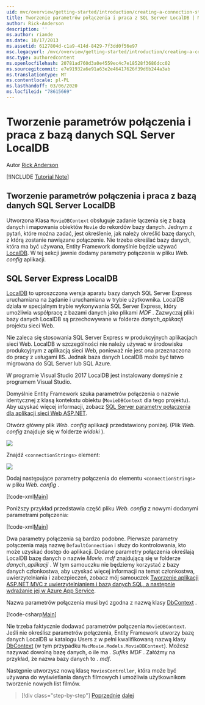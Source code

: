 ```yaml
---
uid: mvc/overview/getting-started/introduction/creating-a-connection-string
title: Tworzenie parametrów połączenia i praca z SQL Server LocalDB | Microsoft Docs
author: Rick-Anderson
description: ''
ms.author: riande
ms.date: 10/17/2013
ms.assetid: 6127804d-c1a9-414d-8429-7f3dd0f56e97
msc.legacyurl: /mvc/overview/getting-started/introduction/creating-a-connection-string
msc.type: authoredcontent
ms.openlocfilehash: 20781ad760d3a0e4559ec4c7e18528f3686dcc02
ms.sourcegitcommit: e7e91932a6e91a63e2e46417626f39d6b244a3ab
ms.translationtype: MT
ms.contentlocale: pl-PL
ms.lasthandoff: 03/06/2020
ms.locfileid: "78615669"
---
```

# <a name="creating-a-connection-string-and-working-with-sql-server-localdb"></a>Tworzenie parametrów połączenia i praca z bazą danych SQL Server LocalDB

Autor [Rick Anderson](https://twitter.com/RickAndMSFT)

[!INCLUDE [Tutorial Note](index.md)]

## <a name="creating-a-connection-string-and-working-with-sql-server-localdb"></a>Tworzenie parametrów połączenia i praca z bazą danych SQL Server LocalDB

Utworzona Klasa `MovieDBContext` obsługuje zadanie łączenia się z bazą danych i mapowania obiektów `Movie` do rekordów bazy danych. Jednym z pytań, które można zadać, jest określenie, jak należy określić bazę danych, z którą zostanie nawiązane połączenie. Nie trzeba określać bazy danych, która ma być używana, Entity Framework domyślnie będzie używać [LocalDB](https://docs.microsoft.com/sql/database-engine/configure-windows/sql-server-2016-express-localdb). W tej sekcji jawnie dodamy parametry połączenia w pliku *Web. config* aplikacji.

## <a name="sql-server-express-localdb"></a>SQL Server Express LocalDB

[LocalDB](https://docs.microsoft.com/sql/database-engine/configure-windows/sql-server-2016-express-localdb) to uproszczona wersja aparatu bazy danych SQL Server Express uruchamiana na żądanie i uruchamiana w trybie użytkownika. LocalDB działa w specjalnym trybie wykonywania SQL Server Express, który umożliwia współpracę z bazami danych jako plikami *MDF* . Zazwyczaj pliki bazy danych LocalDB są przechowywane w folderze *danych\_aplikacji* projektu sieci Web.

Nie zaleca się stosowania SQL Server Express w produkcyjnych aplikacjach sieci Web. LocalDB w szczególności nie należy używać w środowisku produkcyjnym z aplikacją sieci Web, ponieważ nie jest ona przeznaczona do pracy z usługami IIS. Jednak baza danych LocalDB może być łatwo migrowana do SQL Server lub SQL Azure.

W programie Visual Studio 2017 LocalDB jest instalowany domyślnie z programem Visual Studio.

Domyślnie Entity Framework szuka parametrów połączenia o nazwie identycznej z klasą kontekstu obiektu (`MovieDBContext` dla tego projektu). Aby uzyskać więcej informacji, zobacz [SQL Server parametry połączenia dla aplikacji sieci Web ASP.NET](https://msdn.microsoft.com/library/jj653752.aspx).

Otwórz główny plik *Web. config* aplikacji przedstawiony poniżej. (Plik *Web. config* znajduje się w folderze *widoki* ).

![](creating-a-connection-string/_static/image1.png)

Znajdź `<connectionStrings>` element:

![](creating-a-connection-string/_static/image2.png)

Dodaj następujące parametry połączenia do elementu `<connectionStrings>` w pliku *Web. config* .

[!code-xml[Main](creating-a-connection-string/samples/sample1.xml)]

Poniższy przykład przedstawia część pliku *Web. config* z nowymi dodanymi parametrami połączenia:

[!code-xml[Main](creating-a-connection-string/samples/sample2.xml)]

Dwa parametry połączenia są bardzo podobne. Pierwsze parametry połączenia mają nazwę `DefaultConnection` i służy do kontrolowania, kto może uzyskać dostęp do aplikacji. Dodane parametry połączenia określają LocalDB bazę danych o nazwie *Movie. mdf* znajdującą się w folderze *danych\_aplikacji* . W tym samouczku nie będziemy korzystać z bazy danych członkostwa, aby uzyskać więcej informacji na temat członkostwa, uwierzytelniania i zabezpieczeń, zobacz mój samouczek [Tworzenie aplikacji ASP.NET MVC z uwierzytelnianiem i bazą danych SQL, a następnie wdrażanie jej w Azure App Service](https://docs.microsoft.com/aspnet/core/security/authorization/secure-data).

Nazwa parametrów połączenia musi być zgodna z nazwą klasy [DbContext](https://msdn.microsoft.com/library/system.data.entity.dbcontext(v=vs.103).aspx) .

[!code-csharp[Main](creating-a-connection-string/samples/sample3.cs?highlight=15)]

Nie trzeba faktycznie dodawać parametrów połączenia `MovieDBContext`. Jeśli nie określisz parametrów połączenia, Entity Framework utworzy bazę danych LocalDB w katalogu Users z w pełni kwalifikowaną nazwą klasy [DbContext](https://msdn.microsoft.com/library/system.data.entity.dbcontext(v=vs.103).aspx) (w tym przypadku `MvcMovie.Models.MovieDBContext`). Możesz nazywać dowolną bazę danych, o ile ma *. Sufiks MDF* . Załóżmy na przykład, że nazwa bazy danych to *. mdf*.

Następnie utworzysz nową klasę `MoviesController`, która może być używana do wyświetlania danych filmowych i umożliwia użytkownikom tworzenie nowych list filmów.

> [!div class="step-by-step"]
> [Poprzednie](adding-a-model.md)
> [dalej](accessing-your-models-data-from-a-controller.md)
